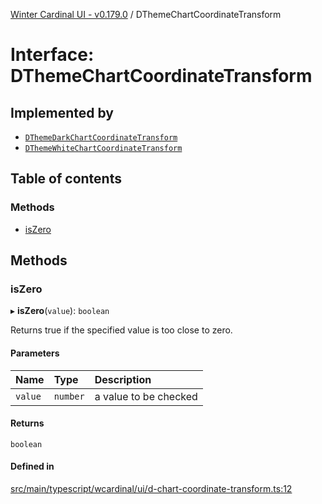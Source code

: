 [Winter Cardinal UI - v0.179.0](../index.md) / DThemeChartCoordinateTransform

# Interface: DThemeChartCoordinateTransform

## Implemented by

- [`DThemeDarkChartCoordinateTransform`](../classes/DThemeDarkChartCoordinateTransform.md)
- [`DThemeWhiteChartCoordinateTransform`](../classes/DThemeWhiteChartCoordinateTransform.md)

## Table of contents

### Methods

- [isZero](DThemeChartCoordinateTransform.md#iszero)

## Methods

### isZero

▸ **isZero**(`value`): `boolean`

Returns true if the specified value is too close to zero.

#### Parameters

| Name | Type | Description |
| :------ | :------ | :------ |
| `value` | `number` | a value to be checked |

#### Returns

`boolean`

#### Defined in

[src/main/typescript/wcardinal/ui/d-chart-coordinate-transform.ts:12](https://github.com/winter-cardinal/winter-cardinal-ui/blob/v0.179.0/src/main/typescript/wcardinal/ui/d-chart-coordinate-transform.ts#L12)
